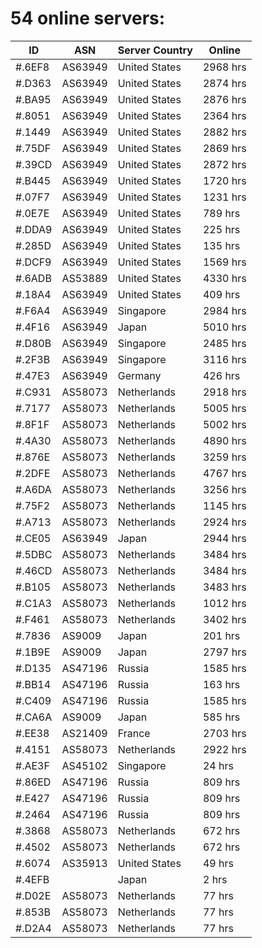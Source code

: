 # 54 online servers:

| ID | ASN | Server Country | Online |
| ------ | ------ | ------ | ------ |
| #.6EF8 | AS63949 | United States | 2968 hrs |
| #.D363 | AS63949 | United States | 2874 hrs |
| #.BA95 | AS63949 | United States | 2876 hrs |
| #.8051 | AS63949 | United States | 2364 hrs |
| #.1449 | AS63949 | United States | 2882 hrs |
| #.75DF | AS63949 | United States | 2869 hrs |
| #.39CD | AS63949 | United States | 2872 hrs |
| #.B445 | AS63949 | United States | 1720 hrs |
| #.07F7 | AS63949 | United States | 1231 hrs |
| #.0E7E | AS63949 | United States | 789 hrs |
| #.DDA9 | AS63949 | United States | 225 hrs |
| #.285D | AS63949 | United States | 135 hrs |
| #.DCF9 | AS63949 | United States | 1569 hrs |
| #.6ADB | AS53889 | United States | 4330 hrs |
| #.18A4 | AS63949 | United States | 409 hrs |
| #.F6A4 | AS63949 | Singapore | 2984 hrs |
| #.4F16 | AS63949 | Japan | 5010 hrs |
| #.D80B | AS63949 | Singapore | 2485 hrs |
| #.2F3B | AS63949 | Singapore | 3116 hrs |
| #.47E3 | AS63949 | Germany | 426 hrs |
| #.C931 | AS58073 | Netherlands | 2918 hrs |
| #.7177 | AS58073 | Netherlands | 5005 hrs |
| #.8F1F | AS58073 | Netherlands | 5002 hrs |
| #.4A30 | AS58073 | Netherlands | 4890 hrs |
| #.876E | AS58073 | Netherlands | 3259 hrs |
| #.2DFE | AS58073 | Netherlands | 4767 hrs |
| #.A6DA | AS58073 | Netherlands | 3256 hrs |
| #.75F2 | AS58073 | Netherlands | 1145 hrs |
| #.A713 | AS58073 | Netherlands | 2924 hrs |
| #.CE05 | AS63949 | Japan | 2944 hrs |
| #.5DBC | AS58073 | Netherlands | 3484 hrs |
| #.46CD | AS58073 | Netherlands | 3484 hrs |
| #.B105 | AS58073 | Netherlands | 3483 hrs |
| #.C1A3 | AS58073 | Netherlands | 1012 hrs |
| #.F461 | AS58073 | Netherlands | 3402 hrs |
| #.7836 | AS9009 | Japan | 201 hrs |
| #.1B9E | AS9009 | Japan | 2797 hrs |
| #.D135 | AS47196 | Russia | 1585 hrs |
| #.BB14 | AS47196 | Russia | 163 hrs |
| #.C409 | AS47196 | Russia | 1585 hrs |
| #.CA6A | AS9009 | Japan | 585 hrs |
| #.EE38 | AS21409 | France | 2703 hrs |
| #.4151 | AS58073 | Netherlands | 2922 hrs |
| #.AE3F | AS45102 | Singapore | 24 hrs |
| #.86ED | AS47196 | Russia | 809 hrs |
| #.E427 | AS47196 | Russia | 809 hrs |
| #.2464 | AS47196 | Russia | 809 hrs |
| #.3868 | AS58073 | Netherlands | 672 hrs |
| #.4502 | AS58073 | Netherlands | 672 hrs |
| #.6074 | AS35913 | United States | 49 hrs |
| #.4EFB |  | Japan | 2 hrs |
| #.D02E | AS58073 | Netherlands | 77 hrs |
| #.853B | AS58073 | Netherlands | 77 hrs |
| #.D2A4 | AS58073 | Netherlands | 77 hrs |

